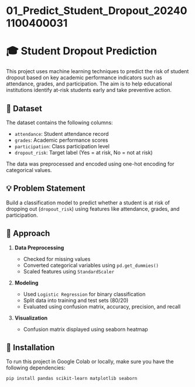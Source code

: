 # 01_Predict_Student_Dropout_202401100400031

# 🎓 Student Dropout Prediction



This project uses machine learning techniques to predict the risk of student dropout based on key academic performance indicators such as attendance, grades, and participation. The aim is to help educational institutions identify at-risk students early and take preventive action.

## 📁 Dataset

The dataset contains the following columns:
- `attendance`: Student attendance record
- `grades`: Academic performance scores
- `participation`: Class participation level
- `dropout_risk`: Target label (Yes = at risk, No = not at risk)

The data was preprocessed and encoded using one-hot encoding for categorical values.

## 💡 Problem Statement

Build a classification model to predict whether a student is at risk of dropping out (`dropout_risk`) using features like attendance, grades, and participation.

## 🧠 Approach

1. **Data Preprocessing**
   - Checked for missing values
   - Converted categorical variables using `pd.get_dummies()`
   - Scaled features using `StandardScaler`

2. **Modeling**
   - Used `Logistic Regression` for binary classification
   - Split data into training and test sets (80/20)
   - Evaluated using confusion matrix, accuracy, precision, and recall

3. **Visualization**
   - Confusion matrix displayed using seaborn heatmap

## 🧾 Installation

To run this project in Google Colab or locally, make sure you have the following dependencies:

```bash
pip install pandas scikit-learn matplotlib seaborn






